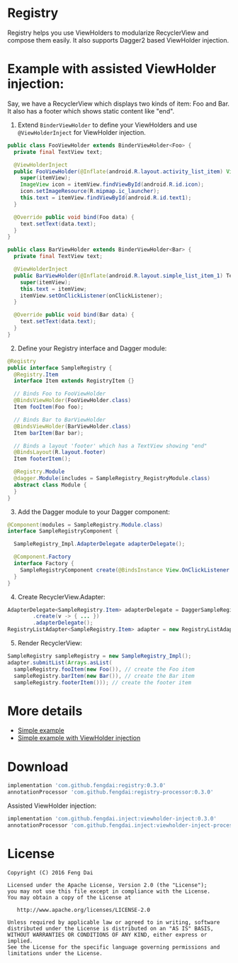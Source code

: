 # Registry

Registry helps you use ViewHolders to modularize RecyclerView and compose them easily. It also supports Dagger2 based ViewHolder injection.

# Example with assisted ViewHolder injection:

Say, we have a RecyclerView which displays two kinds of item: Foo and Bar. It also has a footer which shows static content like "end".

1. Extend `BinderViewHolder` to define your ViewHolders and use `@ViewHolderInject` for ViewHolder injection.
```java
public class FooViewHolder extends BinderViewHolder<Foo> {
  private final TextView text;

  @ViewHolderInject
  public FooViewHolder(@Inflate(android.R.layout.activity_list_item) View itemView) {
    super(itemView);
    ImageView icon = itemView.findViewById(android.R.id.icon);
    icon.setImageResource(R.mipmap.ic_launcher);
    this.text = itemView.findViewById(android.R.id.text1);
  }

  @Override public void bind(Foo data) {
    text.setText(data.text);
  }
}
```
```java
public class BarViewHolder extends BinderViewHolder<Bar> {
  private final TextView text;

  @ViewHolderInject
  public BarViewHolder(@Inflate(android.R.layout.simple_list_item_1) TextView itemView, View.OnClickListener onClickListener) {
    super(itemView);
    this.text = itemView;
    itemView.setOnClickListener(onClickListener);
  }

  @Override public void bind(Bar data) {
    text.setText(data.text);
  }
}
```

2. Define your Registry interface and Dagger module:
```java
@Registry
public interface SampleRegistry {
  @Registry.Item
  interface Item extends RegistryItem {}

  // Binds Foo to FooViewHolder
  @BindsViewHolder(FooViewHolder.class)
  Item fooItem(Foo foo);

  // Binds Bar to BarViewHolder
  @BindsViewHolder(BarViewHolder.class)
  Item barItem(Bar bar);

  // Binds a layout 'footer' which has a TextView showing "end"
  @BindsLayout(R.layout.footer)
  Item footerItem();

  @Registry.Module
  @dagger.Module(includes = SampleRegistry_RegistryModule.class)
  abstract class Module {
  }
}
```

3. Add the Dagger module to your Dagger component:
```java
@Component(modules = SampleRegistry.Module.class)
interface SampleRegistryComponent {

  SampleRegistry_Impl.AdapterDelegate adapterDelegate();

  @Component.Factory
  interface Factory {
    SampleRegistryComponent create(@BindsInstance View.OnClickListener onClickListener);
  }
}
```

4. Create RecyclerView.Adapter:
```java
AdapterDelegate<SampleRegistry.Item> adapterDelegate = DaggerSampleRegistryComponent.factory()
        .create(v -> { ... })
        .adapterDelegate();
RegistryListAdapter<SampleRegistry.Item> adapter = new RegistryListAdapter<>(adapterDelegate, new DiffCallback());
```

5. Render RecyclerView:
```java
SampleRegistry sampleRegistry = new SampleRegistry_Impl();
adapter.submitList(Arrays.asList(
  sampleRegistry.fooItem(new Foo()), // create the Foo item
  sampleRegistry.barItem(new Bar()), // create the Bar item
  sampleRegistry.footerItem())); // create the footer item
```

# More details

* [Simple example](https://github.com/fengdai/registry/tree/master/registry-sample)
* [Simple example with ViewHolder injection](https://github.com/fengdai/registry/tree/master/registry-viewholder-inject-sample)

# Download

```groovy
implementation 'com.github.fengdai:registry:0.3.0'
annotationProcessor 'com.github.fengdai:registry-processor:0.3.0'
```

Assisted ViewHolder injection:
```groovy
implementation 'com.github.fengdai.inject:viewholder-inject:0.3.0'
annotationProcessor 'com.github.fengdai.inject:viewholder-inject-processor:0.3.0'
```

# License

    Copyright (C) 2016 Feng Dai

    Licensed under the Apache License, Version 2.0 (the "License");
    you may not use this file except in compliance with the License.
    You may obtain a copy of the License at

       http://www.apache.org/licenses/LICENSE-2.0

    Unless required by applicable law or agreed to in writing, software
    distributed under the License is distributed on an "AS IS" BASIS,
    WITHOUT WARRANTIES OR CONDITIONS OF ANY KIND, either express or implied.
    See the License for the specific language governing permissions and
    limitations under the License.
